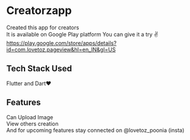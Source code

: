 # Creatorzapp
Created this app for creators 
<br>
It is available on Google Play platform
You can give it a try ✌
https://play.google.com/store/apps/details?id=com.lovetoz.pageview&hl=en_IN&gl=US

<h2>Tech Stack Used</h2>
Flutter and Dart❤

<h2>Features</h2>
Can Upload Image <br>
View others creation <br>
And for upcoming features stay connected on @lovetoz_poonia (insta)

